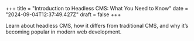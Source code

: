 +++
title = "Introduction to Headless CMS: What You Need to Know"
date = "2024-09-04T12:37:49.427Z"
draft = false
+++

Learn about headless CMS, how it differs from traditional CMS, and why it’s becoming popular in modern web development.
        